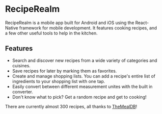 # RecipeRealm

RecipeRealm is a mobile app built for Android and iOS using the React-Native framework for mobile development. It features
cooking recipes, and a few other useful tools to help in the kitchen.

## Features

 - Search and discover new recipes from a wide variety of categories and cuisines. 
 - Save recipes for later by marking them as favorites.
 - Create and manage shopping lists. You can add a recipe's entire list of ingredients to your shopping list with one tap.
 - Easily convert between different measurement unites with the built in converter.
 - Don't know what to pick? Get a random recipe and get to cooking!

There are currently almost 300 recipes, all thanks to [TheMealDB](https://www.themealdb.com)!
